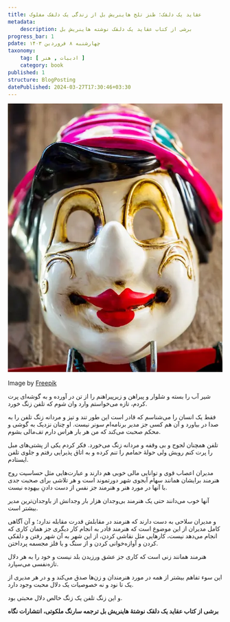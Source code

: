 ```yaml
---
title: عقاید یک دلقک؛ طنز تلخ هاینریش بل از زندگی یک دلقک مفلوک 
metadata: 
    description: برشی از کتاب عقاید یک دلقک نوشته هاینریش بل
progress_bar: 1
pdate: چهارشنبه ۸ فروردین ۱۴۰۳
taxonomy:
    tag: [ ادبیات , هنر ]
    category: book
published: 1
structure: BlogPosting
datePublished: 2024-03-27T17:30:46+03:30
---
```

![ عقاید یک دلقگ هاینریش بل ](fun-carnival-mask_23-2147852291.webp?classes=center&loading=lazy)
<div class="align-center">
Image by <a href="https://www.freepik.com/free-photo/fun-carnival-mask_3356565.htm#fromView=search&page=1&position=16&uuid=db7535fe-8d68-4934-ae96-506790478831">Freepik</a>
</div>


شیر آب را بسته و شلوار و پیراهن و زیرپیراهنم را از تن در آورده و به گوشه‌ای پرت کردم، تازه می‌خواستم وارد وان شوم که تلفن زنگ خورد. 

فقط یک انسان را می‌شناسم که قادر است این طور تند و تیز و مردانه زنگ تلفن را به صدا در بیاورد و آن هم کسی جز مدیر برنامه‌ام سونر نیست. او چنان نزدیک به گوشی و محکم صحبت می‌کند که من هر بار هراس دارم تف‌مالی بشوم.

تلفن همچنان لجوج و بی وقفه و مردانه زنگ می‌خورد. فکر کردم یکی از پشتی‌های مبل را پرت کنم رویش ولی حولهٔ حمامم را تنم کرده و به اتاق پذیرایی رفتم و جلوی تلفن ایستادم.

مدیران اعصاب قوی و توانایی مالی خوبی هم دارند و عبارت‌هایی مثل حساسیت روح هنرمند برایشان همانند سهام آبجوی شهر دورتموند است و هر تلاشی برای صحبت جدی با آنها در مورد هنر و هنرمند جز نفس از دست دادنِ بیهوده نیست. 

آنها خوب می‌دانند حتی یک هنرمند بی‌وجدان هزار بار وجدانش از باوجدان‌ترین مدیر بیشتر است.

و مدیران سلاحی به دست دارند که هنرمند در مقابلش قدرت مقابله ندارد؛ و آن آگاهی کامل مدیران از این موضوع است که هنرمند قادر به انجام کار دیگری جز همان کاری که انجام می‌دهد نیست، کارهایی مثل نقاشی کردن، از این شهر به آن شهر رفتن و دلقکی کردن و آوازه‌خوانی کردن و از سنگ و یا فلز مجسمه پرداختن.

هنرمند همانند زنی است که کاری جز عشق ورزیدن بلد نیست و خود را به هر دلال تازه‌نفسی می‌سپارد. 

این سوء تفاهم بیشتر از همه در مورد هنرمندان و زن‌ها صدق می‌کند و و در هر مدیری از یک تا نود و نه خصوصیات یک دلال محبت وجود دارد. 

و این زنگ تلفن یک زنگ خالص دلال محبتی بود.

**برشی از کتاب عقاید یک دلقک نوشتهٔ هاینریش بل ترجمه سارنگ ملکوتی، انتشارات نگاه**